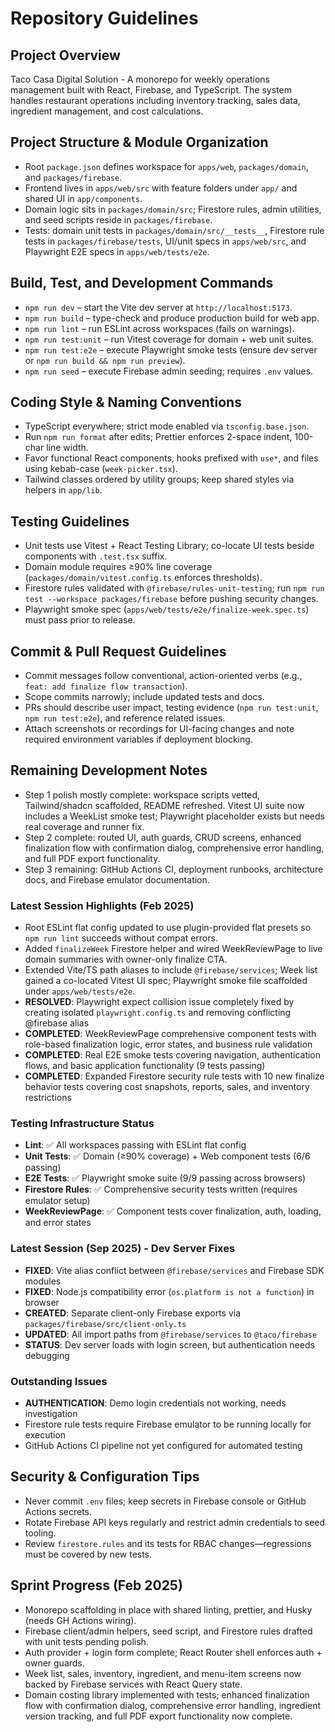 # Repository Guidelines

## Project Overview

Taco Casa Digital Solution - A monorepo for weekly operations management built with React, Firebase, and TypeScript. The system handles restaurant operations including inventory tracking, sales data, ingredient management, and cost calculations.

## Project Structure & Module Organization

- Root `package.json` defines workspace for `apps/web`, `packages/domain`, and `packages/firebase`.
- Frontend lives in `apps/web/src` with feature folders under `app/` and shared UI in `app/components`.
- Domain logic sits in `packages/domain/src`; Firestore rules, admin utilities, and seed scripts reside in `packages/firebase`.
- Tests: domain unit tests in `packages/domain/src/__tests__`, Firestore rule tests in `packages/firebase/tests`, UI/unit specs in `apps/web/src`, and Playwright E2E specs in `apps/web/tests/e2e`.

## Build, Test, and Development Commands

- `npm run dev` – start the Vite dev server at `http://localhost:5173`.
- `npm run build` – type-check and produce production build for web app.
- `npm run lint` – run ESLint across workspaces (fails on warnings).
- `npm run test:unit` – run Vitest coverage for domain + web unit suites.
- `npm run test:e2e` – execute Playwright smoke tests (ensure dev server or `npm run build && npm run preview`).
- `npm run seed` – execute Firebase admin seeding; requires `.env` values.

## Coding Style & Naming Conventions

- TypeScript everywhere; strict mode enabled via `tsconfig.base.json`.
- Run `npm run format` after edits; Prettier enforces 2-space indent, 100-char line width.
- Favor functional React components, hooks prefixed with `use*`, and files using kebab-case (`week-picker.tsx`).
- Tailwind classes ordered by utility groups; keep shared styles via helpers in `app/lib`.

## Testing Guidelines

- Unit tests use Vitest + React Testing Library; co-locate UI tests beside components with `.test.tsx` suffix.
- Domain module requires ≥90% line coverage (`packages/domain/vitest.config.ts` enforces thresholds).
- Firestore rules validated with `@firebase/rules-unit-testing`; run `npm run test --workspace packages/firebase` before pushing security changes.
- Playwright smoke spec (`apps/web/tests/e2e/finalize-week.spec.ts`) must pass prior to release.

## Commit & Pull Request Guidelines

- Commit messages follow conventional, action-oriented verbs (e.g., `feat: add finalize flow transaction`).
- Scope commits narrowly; include updated tests and docs.
- PRs should describe user impact, testing evidence (`npm run test:unit`, `npm run test:e2e`), and reference related issues.
- Attach screenshots or recordings for UI-facing changes and note required environment variables if deployment blocking.

## Remaining Development Notes

- Step 1 polish mostly complete: workspace scripts vetted, Tailwind/shadcn scaffolded, README refreshed. Vitest UI suite now includes a WeekList smoke test; Playwright placeholder exists but needs real coverage and runner fix.
- Step 2 complete: routed UI, auth guards, CRUD screens, enhanced finalization flow with confirmation dialog, comprehensive error handling, and full PDF export functionality.
- Step 3 remaining: GitHub Actions CI, deployment runbooks, architecture docs, and Firebase emulator documentation.

### Latest Session Highlights (Feb 2025)

- Root ESLint flat config updated to use plugin-provided flat presets so `npm run lint` succeeds without compat errors.
- Added `finalizeWeek` Firestore helper and wired WeekReviewPage to live domain summaries with owner-only finalize CTA.
- Extended Vite/TS path aliases to include `@firebase/services`; Week list gained a co-located Vitest UI spec; Playwright smoke file scaffolded under `apps/web/tests/e2e`.
- **RESOLVED**: Playwright expect collision issue completely fixed by creating isolated `playwright.config.ts` and removing conflicting @firebase alias
- **COMPLETED**: WeekReviewPage comprehensive component tests with role-based finalization logic, error states, and business rule validation
- **COMPLETED**: Real E2E smoke tests covering navigation, authentication flows, and basic application functionality (9 tests passing)
- **COMPLETED**: Expanded Firestore security rule tests with 10 new finalize behavior tests covering cost snapshots, reports, sales, and inventory restrictions

### Testing Infrastructure Status

- **Lint**: ✅ All workspaces passing with ESLint flat config
- **Unit Tests**: ✅ Domain (≥90% coverage) + Web component tests (6/6 passing)
- **E2E Tests**: ✅ Playwright smoke suite (9/9 passing across browsers)
- **Firestore Rules**: ✅ Comprehensive security tests written (requires emulator setup)
- **WeekReviewPage**: ✅ Component tests cover finalization, auth, loading, and error states

### Latest Session (Sep 2025) - Dev Server Fixes

- **FIXED**: Vite alias conflict between `@firebase/services` and Firebase SDK modules
- **FIXED**: Node.js compatibility error (`os.platform is not a function`) in browser
- **CREATED**: Separate client-only Firebase exports via `packages/firebase/src/client-only.ts`
- **UPDATED**: All import paths from `@firebase/services` to `@taco/firebase`
- **STATUS**: Dev server loads with login screen, but authentication needs debugging

### Outstanding Issues

- **AUTHENTICATION**: Demo login credentials not working, needs investigation
- Firestore rule tests require Firebase emulator to be running locally for execution
- GitHub Actions CI pipeline not yet configured for automated testing

## Security & Configuration Tips

- Never commit `.env` files; keep secrets in Firebase console or GitHub Actions secrets.
- Rotate Firebase API keys regularly and restrict admin credentials to seed tooling.
- Review `firestore.rules` and its tests for RBAC changes—regressions must be covered by new tests.

## Sprint Progress (Feb 2025)

- Monorepo scaffolding in place with shared linting, prettier, and Husky (needs GH Actions wiring).
- Firebase client/admin helpers, seed script, and Firestore rules drafted with unit tests pending polish.
- Auth provider + login form complete; React Router shell enforces auth + owner guards.
- Week list, sales, inventory, ingredient, and menu-item screens now backed by Firebase services with React Query state.
- Domain costing library implemented with tests; enhanced finalization flow with confirmation dialog, comprehensive error handling, ingredient version tracking, and full PDF export functionality now complete.